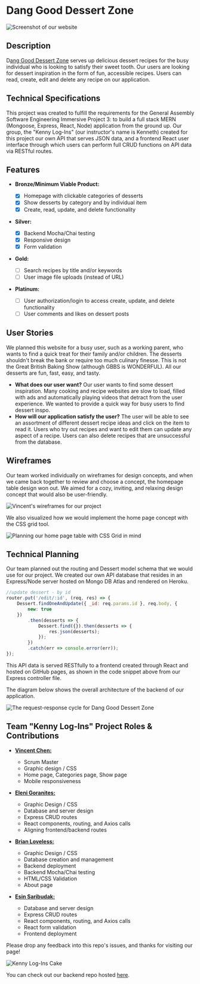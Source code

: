 # Dang Good Dessert Zone

![Screenshot of our website](./planning-info/pictures/DGDessertZoneHomeScreenshot.png)

## Description

D[ang Good Dessert Zone](https://esin87.github.io/ga-seir-project3-frontend/) serves up delicious dessert recipes for the busy individual who is looking to satisfy their sweet tooth. Our users are looking for dessert inspiration in the form of fun, accessible recipes. Users can read, create, edit and delete any recipe on our application.

## Technical Specifications

This project was created to fulfill the requirements for the General Assembly Software Engineering Immersive Project 3: to build a full stack MERN (Mongoose, Express, React, Node) application from the ground up. Our group, the "Kenny Log-Ins" (our instructor's name is Kenneth) created for this project our own API that serves JSON data, and a frontend React user interface through which users can perform full CRUD functions on API data via RESTful routes.

## Features

-  **Bronze/Minimum Viable Product:**

   -  [x] Homepage with clickable categories of desserts
   -  [x] Show desserts by category and by individual item
   -  [x] Create, read, update, and delete functionality

-  **Silver:**

   -  [x] Backend Mocha/Chai testing
   -  [x] Responsive design
   -  [x] Form validation

-  **Gold:**

   -  [ ] Search recipes by title and/or keywords
   -  [ ] User image file uploads (instead of URL)

-  **Platinum:**
   -  [ ] User authorization/login to access create, update, and delete functionality
   -  [ ] User comments and likes on dessert posts

## User Stories

We planned this website for a busy user, such as a working parent, who wants to find a quick treat for their family and/or children. The desserts shouldn't break the bank or require too much culinary finesse. This is not the Great British Baking Show (although GBBS is WONDERFUL). All our desserts are fun, fast, easy, and tasty.

-  **What does our user want?** Our user wants to find some dessert inspiration. Many cooking and recipe websites are slow to load, filled with ads and automatically playing videos that detract from the user experience. We wanted to provide a quick way for busy users to find dessert inspo.
-  **How will our application satisfy the user?** The user will be able to see an assortment of different dessert recipe ideas and click on the item to read it. Users who try out recipes and want to edit them can update any aspect of a recipe. Users can also delete recipes that are unsuccessful from the database.

## Wireframes

Our team worked individually on wireframes for design concepts, and when we came back together to review and choose a concept, the homepage table design won out. We aimed for a cozy, inviting, and relaxing design concept that would also be user-friendly.

![Vincent's wireframes for our project](./planning-info/pictures/VincentWireframe.png)

We also visualized how we would implement the home page concept with the CSS grid tool.

![Planning our home page table with CSS Grid in mind](./planning-info/pictures/TableGridPlanning.png)

## Technical Planning

Our team planned out the routing and Dessert model schema that we would use for our project. We created our own API database that resides in an Express/Node server hosted on Mongo DB Atlas and rendered on Heroku.

```javascript
//update dessert - by id
router.put('/edit/:id', (req, res) => {
	Dessert.findOneAndUpdate({ _id: req.params.id }, req.body, {
		new: true
	})
		.then(desserts => {
			Dessert.find({}).then(desserts => {
				res.json(desserts);
			});
		})
		.catch(err => console.error(err));
});
```

This API data is served RESTfully to a frontend created through React and hosted on GitHub pages, as shown in the code snippet above from our Express controller file.

The diagram below shows the overall architecture of the backend of our application.

![The request-response cycle for Dang Good Dessert Zone](./planning-info/pictures/Req-Res-Cycle.png)

## Team "Kenny Log-Ins" Project Roles & Contributions

-  [**Vincent Chen:**](https://vbc221.github.io/Vincent-Portfolio-Choice/)

   -  Scrum Master
   -  Graphic design / CSS
   -  Home page, Categories page, Show page
   -  Mobile responsiveness

-  [**Eleni Goranites:**](https://www.linkedin.com/in/eleni-goranites/)

   -  Graphic Design / CSS
   -  Database and server design
   -  Express CRUD routes
   -  React components, routing, and Axios calls
   -  Aligning frontend/backend routes

-  [**Brian Loveless:**](https://brianloveless.com)

   -  Graphic Design / CSS
   -  Database creation and management
   -  Backend deployment
   -  Backend Mocha/Chai testing
   -  HTML/CSS Validation
   -  About page

-  [**Esin Saribudak:**](https://www.linkedin.com/in/esinsaribudak/)
   -  Database and server design
   -  Express CRUD routes
   -  React components, routing, and Axios calls
   -  React form validation
   -  Frontend deployment

Please drop any feedback into this repo's issues, and thanks for visiting our page!

![Kenny Log-Ins Cake](./planning-info/pictures/ken-cake1.png)

You can check out our backend repo hosted [here](https://github.com/esin87/ga-seir-project3).
